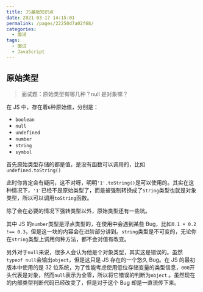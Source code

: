 ```yaml
---
title: JS基础知识点
date: 2021-03-17 14:15:01
permalink: /pages/22250d7a02f68/
categories:
  - 面试
tags:
  - 面试
  - JavaScript
---
```


## 原始类型

> 面试题：原始类型有哪几种？null 是对象嘛？

在 JS 中，存在着`6`种原始值，分别是：

- `boolean`
- `null`
- `undefined`
- `number`
- `string`
- `symbol`

首先原始类型存储的都是值，是没有函数可以调用的，比如`undefined.toString()`

此时你肯定会有疑问，这不对呀，明明`'1'.toString()`是可以使用的。其实在这种情况下，`'1'`已经不是原始类型了，而是被强制转换成了`String`类型也就是对象类型，所以可以调用`toString`函数。

除了会在必要的情况下强转类型以外，原始类型还有一些坑。

其中 JS 的`number`类型是浮点类型的，在使用中会遇到某些 Bug，比如`0.1 + 0.2 !== 0.3`，但是这一块的内容会在进阶部分讲到。`string`类型是不可变的，无论你在`string`类型上调用何种方法，都不会对值有改变。

另外对于`null`来说，很多人会认为他是个对象类型，其实这是错误的。虽然`typeof null`会输出`object`，但是这只是 JS 存在的一个悠久 Bug。在 JS 的最初版本中使用的是 32 位系统，为了性能考虑使用低位存储变量的类型信息，`000`开头代表是对象，然而`null`表示为全零，所以将它错误的判断为`object` 。虽然现在的内部类型判断代码已经改变了，但是对于这个 Bug 却是一直流传下来。

